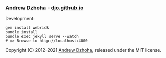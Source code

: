 ### Andrew Dzhoha - [djo.github.io](https://djo.github.io)

Development:

    gem install webrick
    bundle install
    bundle exec jekyll serve --watch
    # => Browse to http://localhost:4000

Copyright (C) 2012-2021 [Andrew Dzhoha](https://djo.github.io), released under the MIT license.
